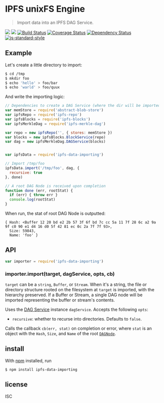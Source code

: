 IPFS unixFS Engine
===================

> Import data into an IPFS DAG Service.

[![](https://img.shields.io/badge/made%20by-Protocol%20Labs-blue.svg?style=flat-square)](http://ipn.io)
[![](https://img.shields.io/badge/freenode-%23ipfs-blue.svg?style=flat-square)](http://webchat.freenode.net/?channels=%23ipfs)
[![Build Status](https://travis-ci.org/ipfs/js-ipfs-unixfs-engine.svg?style=flat-square)](https://travis-ci.org/ipfs/js-ipfs-unixfs-engine)
[![Coverage Status](https://coveralls.io/repos/github/ipfs/js-ipfs-unixfs-engine/badge.svg?branch=master)](https://coveralls.io/github/ipfs/js-ipfs-unixfs-engine?branch=master)
[![Dependency Status](https://david-dm.org/ipfs/js-ipfs-unixfs-engine.svg?style=flat-square)](https://david-dm.org/ipfs/js-ipfs-unixfs-engine)
[![js-standard-style](https://img.shields.io/badge/code%20style-standard-brightgreen.svg?style=flat-square)](https://github.com/feross/standard)

## Example

Let's create a little directory to import:
```sh
$ cd /tmp
$ mkdir foo
$ echo 'hello' > foo/bar
$ echo 'warld' > foo/quux
```

And write the importing logic:
```js
// Dependencies to create a DAG Service (where the dir will be imported into)
var memStore = require('abstract-blob-store')
var ipfsRepo = require('ipfs-repo')
var ipfsBlocks = require('ipfs-blocks')
var ipfsMerkleDag = require('ipfs-merkle-dag')

var repo = new ipfsRepo('', { stores: memStore })
var blocks = new ipfsBlocks.BlockService(repo)
var dag = new ipfsMerkleDag.DAGService(blocks)


var ipfsData = require('ipfs-data-importing')

// Import /tmp/foo
ipfsData.import('/tmp/foo', dag, {
  recursive: true
}, done)

// A root DAG Node is received upon completion
function done (err, rootStat) {
  if (err) { throw err }
  console.log(rootStat)
}
```

When run, the stat of root DAG Node is outputted:

```
{ Hash: <Buffer 12 20 bd e2 2b 57 3f 6f bd 7c cc 5a 11 7f 28 6c a2 9a 9f c0 90 e1 d4 16 d0 5f 42 81 ec 0c 2a 7f 7f 93>,
  Size: 59843,
  Name: 'foo' }
```

## API

```js
var importer = require('ipfs-data-importing')
```

### importer.import(target, dagService, opts, cb)

`target` can be a `string`, `Buffer`, or `Stream`. When it's a string, the file
or directory structure rooted on the filesystem at `target` is imported, with
the hierarchy preserved. If a Buffer or Stream, a single DAG node will be
imported representing the buffer or stream's contents.

Uses the [DAG Service](https://github.com/vijayee/js-ipfs-merkle-dag/) instance
`dagService`. Accepts the following `opts`:

- `recursive`: whether to recurse into directories. Defaults to `false`.

Calls the callback `cb(err, stat)` on completion or error, where `stat` is an
object with the `Hash`, `Size`, and `Name` of the root
[`DAGNode`](https://github.com/vijayee/js-ipfs-merkle-dag/).

## install

With [npm](https://npmjs.org/) installed, run

```
$ npm install ipfs-data-importing
```

## license

ISC
